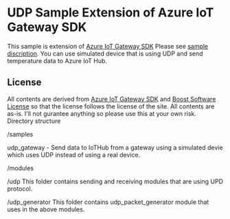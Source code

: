# UDP Sample Extension of Azure IoT Gateway SDK
This sample is extension of [Azure IoT Gateway SDK](http://github.com/azure/azure-iot-gateway-sdk) Please see [sample discription](samples/udp_gateway/src/readme.md).
You can use simulated device that is using UDP and send temperature data to Azure IoT Hub. 

## License 
All contents are derived from [Azure IoT Gateway SDK](http://github.com/azure/azure-iot-gateway-sdk) and [Boost Software License](http://www.boost.org/users/license.html) so that the license follows the license of the site. 
All contents are as-is. I'll not gurantee anything so please use this at your own risk. 
Directory structure

/samples

udp_gateway - Send data to IoTHub from a gateway using a simulated devie which uses UDP instead of using a real device.    

/modules

/udp
This folder contains sending and receiving modules that are using UPD protocol.

/udp_generator
This folder contains udp_packet_generator module that uses in the above modules. 


